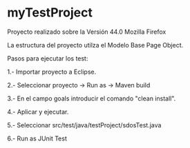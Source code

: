 # myTestProject

Proyecto realizado sobre la Versión 44.0 Mozilla Firefox

La estructura del proyecto utilza el Modelo Base Page Object.


Pasos para ejecutar los test:

1.- Importar proyecto a Eclipse.

2.- Seleccionar proyecto -> Run as -> Maven build

3.- En el campo goals introducir el comando "clean install".

4.- Aplicar y ejecutar.

5.- Seleccionar src/test/java/testProject/sdosTest.java

6.- Run as JUnit Test
